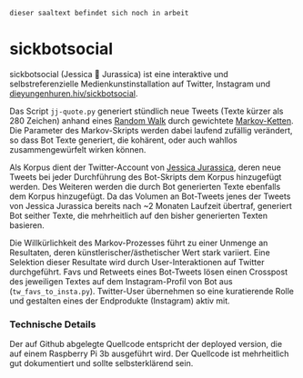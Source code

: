 `dieser saaltext befindet sich noch in arbeit`

# sickbotsocial

sickbotsocial (Jessica 🤖 Jurassica) ist eine interaktive und selbstreferenzielle Medienkunstinstallation auf Twitter, Instagram und [dieyungenhuren.hiv/sickbotsocial](http://www.dieyungenhuren.hiv/sickbotsocial/index2.php). 

Das Script `jj-quote.py` generiert stündlich neue Tweets (Texte kürzer als 280 Zeichen) anhand eines [Random Walk](https://de.wikipedia.org/wiki/Random_Walk) durch gewichtete [Markov-Ketten](https://de.wikipedia.org/wiki/Markow-Kette). Die Parameter des Markov-Skripts werden dabei laufend zufällig verändert, so dass Bot Texte generiert, die kohärent, oder auch wahllos zusammengewürfelt wirken können. 

Als Korpus dient der Twitter-Account von [Jessica Jurassica](http://www.twitter.com/jessicajurassica), deren neue Tweets bei jeder Durchführung des Bot-Skripts dem Korpus hinzugefügt werden. Des Weiteren werden die durch Bot generierten Texte ebenfalls dem Korpus hinzugefügt. Da das Volumen an Bot-Tweets jenes der Tweets von Jessica Jurassica bereits nach ~2 Monaten Laufzeit übertraf, generiert Bot seither Texte, die mehrheitlich auf den bisher generierten Texten basieren.

Die Willkürlichkeit des Markov-Prozesses führt zu einer Unmenge an Resultaten, deren künstlerischer/ästhetischer Wert stark variiert. Eine Selektion dieser Resultate wird durch User-Interaktionen auf Twitter durchgeführt. Favs und Retweets eines Bot-Tweets lösen einen Crosspost des jeweiligen Textes auf dem Instagram-Profil von Bot aus (`tw_favs_to_insta.py`). Twitter-User übernehmen so eine kuratierende Rolle und gestalten eines der Endprodukte (Instagram) aktiv mit. 

### Technische Details

Der auf Github abgelegte Quellcode entspricht der deployed version, die auf einem Raspberry Pi 3b ausgeführt wird. Der Quellcode ist mehrheitlich gut dokumentiert und sollte selbsterklärend sein.
